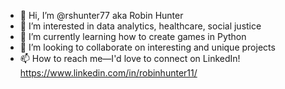 - 👋 Hi, I’m @rshunter77 aka Robin Hunter
- 👀 I’m interested in data analytics, healthcare, social justice
- 🌱 I’m currently learning how to create games in Python
- 💞️ I’m looking to collaborate on interesting and unique projects
- 📫 How to reach me—I'd love to connect on LinkedIn! https://www.linkedin.com/in/robinhunter11/

<!---
rshunter77/rshunter77 is a ✨ special ✨ repository because its `README.md` (this file) appears on your GitHub profile.
You can click the Preview link to take a look at your changes.
--->
